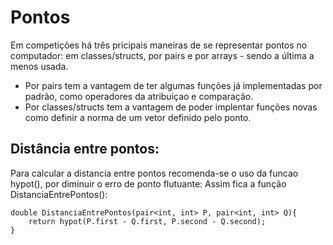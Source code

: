 # Pontos

Em competições há três pricipais maneiras de se representar pontos no computador: em classes/structs, por pairs e por arrays - sendo a última a menos usada.
* Por pairs tem a vantagem de ter algumas funções já implementadas por padrão, como operadores da atribuiçao e comparação.
* Por classes/structs tem a vantagem de poder implentar funções novas como definir a norma de um vetor definido pelo ponto.

## Distância entre pontos:

Para calcular a distancia entre pontos recomenda-se o uso da funcao hypot(), por diminuir o erro de ponto flutuante:
    Assim fica a função DistanciaEntrePontos():
    
    double DistanciaEntrePontos(pair<int, int> P, pair<int, int> Q){
        return hypot(P.first - Q.first, P.second - Q.second);
    }
